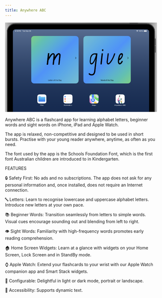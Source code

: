 ```yaml
---
title: Anywhere ABC
---
```


<img src=assets/ipad-widgets.png width="600">

Anywhere ABC is a flashcard app for learning alphabet letters, beginner words and sight words on iPhone, iPad and Apple Watch.

The app is relaxed, non-competitive and designed to be used in short bursts. Practise with your young reader anywhere, anytime, as often as you need.

The font used by the app is the Schools Foundation Font, which is the first font Australian children are introduced to in Kindergarten.

FEATURES

🔒 Safety First: No ads and no subscriptions. The app does not ask for any personal information and, once installed, does not require an Internet connection.

🔤 Letters: Learn to recognise lowercase and uppercase alphabet letters. Introduce new letters at your own pace.

📚 Beginner Words: Transition seamlessly from letters to simple words. Visual cues encourage sounding out and blending from left to right.

👁️ Sight Words: Familiarity with high-frequency words promotes early reading comprehension.
 
🏠 Home Screen Widgets: Learn at a glance with widgets on your Home Screen, Lock Screen and in StandBy mode.

⌚ Apple Watch: Extend your flashcards to your wrist with our Apple Watch companion app and Smart Stack widgets.

📱 Configurable: Delightful in light or dark mode, portrait or landscape.

🌻 Accessibility: Supports dynamic text.
